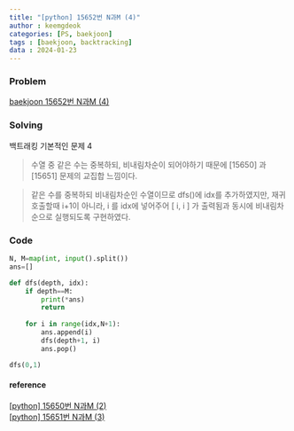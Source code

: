 ```yaml
---
title: "[python] 15652번 N과M (4)"
author : keemgdeok
categories: [PS, baekjoon]
tags : [baekjoon, backtracking]
data : 2024-01-23
---
```



### Problem
[baekjoon 15652번 N과M (4)](https://www.acmicpc.net/problem/15652)


### Solving
백트래킹 기본적인 문제 4
> 수열 중 같은 수는 중복하되, 비내림차순이 되어야하기 때문에 [15650] 과 [15651] 문제의 교집합 느낌이다.

> 같은 수를 중복하되 비내림차순인 수열이므로 dfs()에 idx를 추가하였지만,
> 재귀호출할때 i+1이 아니라, i 를 idx에 넣어주어 [ i, i ] 가 출력됨과 동시에
> 비내림차순으로 실행되도록 구현하였다.



### Code
```python
N, M=map(int, input().split())
ans=[]

def dfs(depth, idx):
    if depth==M:
        print(*ans)
        return
    
    for i in range(idx,N+1):
        ans.append(i)
        dfs(depth+1, i)
        ans.pop()

dfs(0,1)
```


#### reference
[[python] 15650번 N과M (2)](https://keemgdeok.github.io/posts/15650/)  
[[python] 15651번 N과M (3)](https://keemgdeok.github.io/posts/15651/)